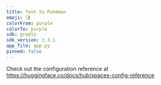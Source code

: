 ```yaml
---
title: Text to Pokémon
emoji: 🌖
colorFrom: purple
colorTo: purple
sdk: gradio
sdk_version: 3.3.1
app_file: app.py
pinned: false
---
```


Check out the configuration reference at https://huggingface.co/docs/hub/spaces-config-reference
